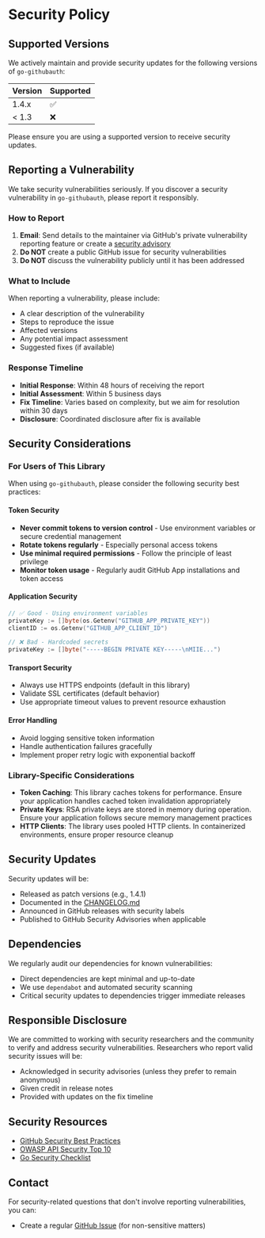 # Security Policy

## Supported Versions

We actively maintain and provide security updates for the following versions of `go-githubauth`:

| Version | Supported          |
| ------- | ------------------ |
| 1.4.x   | :white_check_mark: |
| < 1.3   | :x:                |

Please ensure you are using a supported version to receive security updates.

## Reporting a Vulnerability

We take security vulnerabilities seriously. If you discover a security vulnerability in `go-githubauth`, please report it responsibly.

### How to Report

1. **Email**: Send details to the maintainer via GitHub's private vulnerability reporting feature or create a [security advisory](https://github.com/jferrl/go-githubauth/security/advisories/new)
2. **Do NOT** create a public GitHub issue for security vulnerabilities
3. **Do NOT** discuss the vulnerability publicly until it has been addressed

### What to Include

When reporting a vulnerability, please include:

- A clear description of the vulnerability
- Steps to reproduce the issue
- Affected versions
- Any potential impact assessment
- Suggested fixes (if available)

### Response Timeline

- **Initial Response**: Within 48 hours of receiving the report
- **Initial Assessment**: Within 5 business days
- **Fix Timeline**: Varies based on complexity, but we aim for resolution within 30 days
- **Disclosure**: Coordinated disclosure after fix is available

## Security Considerations

### For Users of This Library

When using `go-githubauth`, please consider the following security best practices:

#### Token Security

- **Never commit tokens to version control** - Use environment variables or secure credential management
- **Rotate tokens regularly** - Especially personal access tokens
- **Use minimal required permissions** - Follow the principle of least privilege
- **Monitor token usage** - Regularly audit GitHub App installations and token access

#### Application Security

```go
// ✅ Good - Using environment variables
privateKey := []byte(os.Getenv("GITHUB_APP_PRIVATE_KEY"))
clientID := os.Getenv("GITHUB_APP_CLIENT_ID")

// ❌ Bad - Hardcoded secrets
privateKey := []byte("-----BEGIN PRIVATE KEY-----\nMIIE...")
```

#### Transport Security

- Always use HTTPS endpoints (default in this library)
- Validate SSL certificates (default behavior)
- Use appropriate timeout values to prevent resource exhaustion

#### Error Handling

- Avoid logging sensitive token information
- Handle authentication failures gracefully
- Implement proper retry logic with exponential backoff

### Library-Specific Considerations

- **Token Caching**: This library caches tokens for performance. Ensure your application handles cached token invalidation appropriately
- **Private Keys**: RSA private keys are stored in memory during operation. Ensure your application follows secure memory management practices
- **HTTP Clients**: The library uses pooled HTTP clients. In containerized environments, ensure proper resource cleanup

## Security Updates

Security updates will be:

- Released as patch versions (e.g., 1.4.1)
- Documented in the [CHANGELOG.md](./CHANGELOG.md)
- Announced in GitHub releases with security labels
- Published to GitHub Security Advisories when applicable

## Dependencies

We regularly audit our dependencies for known vulnerabilities:

- Direct dependencies are kept minimal and up-to-date
- We use `dependabot` and automated security scanning
- Critical security updates to dependencies trigger immediate releases

## Responsible Disclosure

We are committed to working with security researchers and the community to verify and address security vulnerabilities. Researchers who report valid security issues will be:

- Acknowledged in security advisories (unless they prefer to remain anonymous)
- Given credit in release notes
- Provided with updates on the fix timeline

## Security Resources

- [GitHub Security Best Practices](https://docs.github.com/en/code-security)
- [OWASP API Security Top 10](https://owasp.org/www-project-api-security/)
- [Go Security Checklist](https://github.com/Checkmarx/Go-SCP)

## Contact

For security-related questions that don't involve reporting vulnerabilities, you can:

- Create a regular [GitHub Issue](https://github.com/jferrl/go-githubauth/issues) (for non-sensitive matters)
